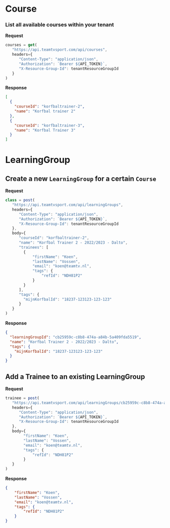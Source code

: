 # Course


### List all available courses within your tenant

**Request**

```javascript
courses = get(
   "https://api.teamtvsport.com/api/courses",
   headers={
      "Content-Type": "application/json",
      "Authorization": `Bearer ${API_TOKEN}`,
      "X-Resource-Group-Id": tenantResourceGroupId
   }
)
```

**Response**

```json
[
  {
    "courseId": "korfbaltrainer-2",
    "name": "Korfbal trainer 2"
  },
  {
    "courseId": "korfbaltrainer-3",
    "name": "Korfbal Trainer 3"
  }
]
```

# LearningGroup

## Create a new `LearningGroup` for a certain `Course`

**Request**

```javascript
class = post(
   "https://api.teamtvsport.com/api/learningGroups",
   headers={
      "Content-Type": "application/json",
      "Authorization": `Bearer ${API_TOKEN}`,
      "X-Resource-Group-Id": tenantResourceGroupId
   },
   body={
      "courseId": "korfbaltrainer-2",
      "name": "Korfbal Trainer 2 - 2022/2023 - Dalto",
      "trainees": [
        {
            "firstName": "Koen", 
            "lastName": "Vossen", 
            "email": "koen@teamtv.nl",
            "tags": {
                "refId": "NDH81P2"
            } 
        }
      ],
      "tags": {
        "mijnKorfbalId": "18237-123123-123-123"
      }
   }
)
```

**Response**

```json
{
  "learningGroupId": "cb25959c-c8b8-474a-a84b-5a409fda5519",
  "name": "Korfbal Trainer 2 - 2022/2023 - Dalto",
  "tags": {
    "mijnKorfbalId": "18237-123123-123-123"
  }
}
```

## Add a Trainee to an existing LearningGroup

**Request**

```javascript
trainee = post(
   "https://api.teamtvsport.com/api/learningGroups/cb25959c-c8b8-474a-a84b-5a409fda5519/trainees",
   headers={
      "Content-Type": "application/json",
      "Authorization": `Bearer ${API_TOKEN}`,
      "X-Resource-Group-Id": tenantResourceGroupId
   },
   body={
        "firstName": "Koen", 
        "lastName": "Vossen", 
        "email": "koen@teamtv.nl",
        "tags": {
            "refId": "NDH81P2"
        } 
   }
)
```

**Response**

```json
{
    "firstName": "Koen", 
    "lastName": "Vossen", 
    "email": "koen@teamtv.nl",
    "tags": {
        "refId": "NDH81P2"
    } 
}
```




